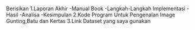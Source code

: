 Berisikan 
1.Laporan Akhir 
  -Manual Book
  -Langkah-Langkah Implementasi
  -Hasil
  -Analisa
  -Kesimpulan
2.Kode Program Untuk Pengenalan Image Gunting,Batu dan Kertas
3.Link Dataset yang saya gunakan
